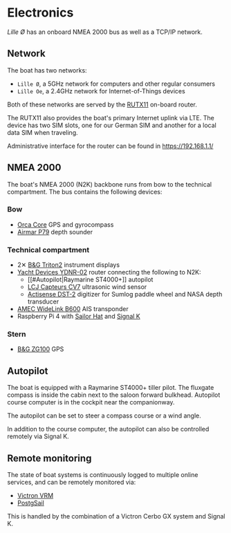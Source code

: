 # Electronics

_Lille Ø_ has an onboard NMEA 2000 bus as well as a TCP/IP network.

## Network

The boat has two networks:

* `Lille Ø`, a 5GHz network for computers and other regular consumers
* `Lille Oe`, a 2.4GHz network for Internet-of-Things devices

Both of these networks are served by the [RUTX11](https://wiki.teltonika-networks.com/view/RUTX11) on-board router.

The RUTX11 also provides the boat's primary Internet uplink via LTE. The device has two SIM slots, one for our German SIM and another for a local data SIM when traveling.

Administrative interface for the router can be found in <https://192.168.1.1/>

## NMEA 2000

The boat's NMEA 2000 (N2K) backbone runs from bow to the technical compartment. The bus contains the following devices:

### Bow

* [Orca Core](https://getorca.com/orca-core) GPS and gyrocompass
* [Airmar P79](https://www.garmin.com/en-US/p/88672) depth sounder

### Technical compartment

* 2✕ [B&G Triton2](https://www.bandg.com/bg/type/instruments/triton2-digital-display/) instrument displays
* [Yacht Devices YDNR-02](https://www.yachtd.com/products/wifi_router.html) router connecting the following to N2K:
    * [[#Autopilot|Raymarine ST4000+]] autopilot
    * [LCJ Capteurs CV7](https://lcjcapteurs.com/en/categorie-girouette-anemometres-capteur-vent/cruising-sailboats/) ultrasonic wind sensor
    * [Actisense DST-2](https://actisense.com/products/dst-2-nmea-0183-digital-transducer/) digitizer for Sumlog paddle wheel and NASA depth transducer
* [AMEC WideLink B600](https://www.milltechmarine.com/b600) AIS transponder
* Raspberry Pi 4 with [Sailor Hat](https://shop.hatlabs.fi) and [Signal K](https://signalk.org)

### Stern

* [B&G ZG100](https://www.bandg.com/bg/type/instrument-sensors-and-transducers/compass-sensors/gps-antenna-bg-zg100-module-pack/) GPS

## Autopilot

The boat is equipped with a Raymarine ST4000+ tiller pilot.
The fluxgate compass is inside the cabin next to the saloon forward bulkhead.
Autopilot course computer is in the cockpit near the companionway.

The autopilot can be set to steer a compass course or a wind angle.

In addition to the course computer, the autopilot can also be controlled remotely via Signal K.

## Remote monitoring

The state of boat systems is continuously logged to multiple online services, and can be remotely monitored via:

* [Victron VRM](https://vrm.victronenergy.com)
* [PostgSail](https://iot.openplotter.cloud/monitoring)

This is handled by the combination of a Victron Cerbo GX system and Signal K.
